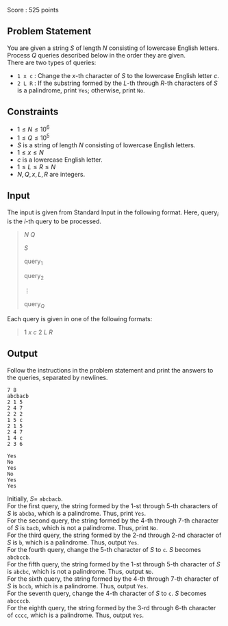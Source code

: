 Score : $525$ points

## Problem Statement

You are given a string $S$ of length $N$ consisting of lowercase English letters.<br>
Process $Q$ queries described below in the order they are given.<br>
There are two types of queries:

- `1 x c` : Change the $x$-th character of $S$ to the lowercase English letter $c$.
- `2 L R` : If the substring formed by the $L$-th through $R$-th characters of $S$ is a palindrome, print `Yes`; otherwise, print `No`.

## Constraints

- $1 \leq N \leq 10^6$
- $1 \leq Q \leq 10^5$
- $S$ is a string of length $N$ consisting of lowercase English letters.
- $1 \leq x \leq N$
- $c$ is a lowercase English letter.
- $1 \leq L \leq R \leq N$
- $N, Q, x, L, R$ are integers.

## Input

The input is given from Standard Input in the following format. Here, $\text{query}_i$ is the $i$-th query to be processed.

> $N$ $Q$
> 
> $S$
> 
> $\text{query}_1$
> 
> $\text{query}_2$
> 
> $\vdots$
> 
> $\text{query}_Q$

Each query is given in one of the following formats:

> $1$ $x$ $c$
> $2$ $L$ $R$

## Output

Follow the instructions in the problem statement and print the answers to the queries, separated by newlines.

```input1
7 8
abcbacb
2 1 5
2 4 7
2 2 2
1 5 c
2 1 5
2 4 7
1 4 c
2 3 6
```

```output1
Yes
No
Yes
No
Yes
Yes
```

Initially, $S =$ `abcbacb`.<br>
For the first query, the string formed by the $1$-st through $5$-th characters of $S$ is `abcba`, which is a palindrome. Thus, print `Yes`.<br>
For the second query, the string formed by the $4$-th through $7$-th character of $S$ is `bacb`, which is not a palindrome. Thus, print `No`.<br>
For the third query, the string formed by the $2$-nd through $2$-nd character of $S$ is `b`, which is a palindrome. Thus, output `Yes`.<br>
For the fourth query, change the $5$-th character of $S$ to `c`. $S$ becomes `abcbccb`.<br>
For the fifth query, the string formed by the $1$-st through $5$-th character of $S$ is `abcbc`, which is not a palindrome. Thus, output `No`.<br>
For the sixth query, the string formed by the $4$-th through $7$-th character of $S$ is `bccb`, which is a palindrome. Thus, output `Yes`.<br>
For the seventh query, change the $4$-th character of $S$ to `c`. $S$ becomes `abccccb`.<br>
For the eighth query, the string formed by the $3$-rd through $6$-th character of `cccc`, which is a palindrome. Thus, output `Yes`.